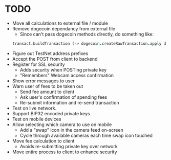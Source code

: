 # TODO

* Move all calculations to external file / module
* Remove dogecoin dependancy from external file
  * Since can't pass dogecoin methods directly, do something like:
  ```coffeescript
  transact.buildTransaction (-> dogecoin.createRawTransaction.apply dogecoin, arguments), inputs, to, next
  ```
* Figure out TestNet address prefixes
* Accept the POST from client to backend
* Register for SSL security
  * Adds security when POSTing private key
  * "Remembers" Webcam access confirmation
* Show error messages to user
* Warn user of fees to be taken out
  * Send fee amount to client
  * Ask user's confirmation of spending fees
  * Re-submit information and re-send transaction
* Test on live network.
* Support BIP32 encoded private keys
* Test on mobile devices
* Allow selecting which camera to use on mobile
  * Add a "swap" icon in the camera feed on-screen
  * Cycle through available cameras each time swap icon touched
* Move fee calculation to client
  * Avoids re-submitting private key over network
* Move entire process to client to enhance security
